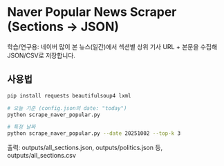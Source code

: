 # Naver Popular News Scraper (Sections → JSON)

학습/연구용: 네이버 많이 본 뉴스(일간)에서 섹션별 상위 기사 URL + 본문을 수집해 JSON/CSV로 저장합니다.

## 사용법
```bash
pip install requests beautifulsoup4 lxml

# 오늘 기준 (config.json의 date: "today")
python scrape_naver_popular.py

# 특정 날짜
python scrape_naver_popular.py --date 20251002 --top-k 3
```
출력: outputs/all_sections.json, outputs/politics.json 등, outputs/all_sections.csv
